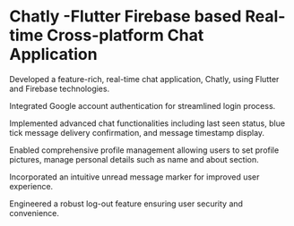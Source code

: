 # Chatly -Flutter Firebase based Real-time Cross-platform Chat Application



Developed a feature-rich, real-time chat application, Chatly, using Flutter and Firebase technologies.

Integrated Google account authentication for streamlined login process.

Implemented advanced chat functionalities including last seen status, blue tick message delivery confirmation, and message timestamp display.

Enabled comprehensive profile management allowing users to set profile pictures, manage personal details such as name and about section.

Incorporated an intuitive unread message marker for improved user experience.

Engineered a robust log-out feature ensuring user security and convenience.

 
